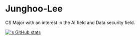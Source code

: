 # Junghoo-Lee
CS Major with an interest in the AI field and Data security field.

[![<JadeLee01>'s GitHub stats](https://github-readme-stats.vercel.app/api?username=<유저네임>)](https://github.com/anuraghazra/github-readme-stats)
